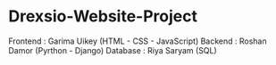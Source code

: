 # Drexsio-Website-Project
Frontend : Garima Uikey (HTML - CSS - JavaScript)
Backend : Roshan Damor (Pyrthon - Django)
Database : Riya Saryam (SQL)
